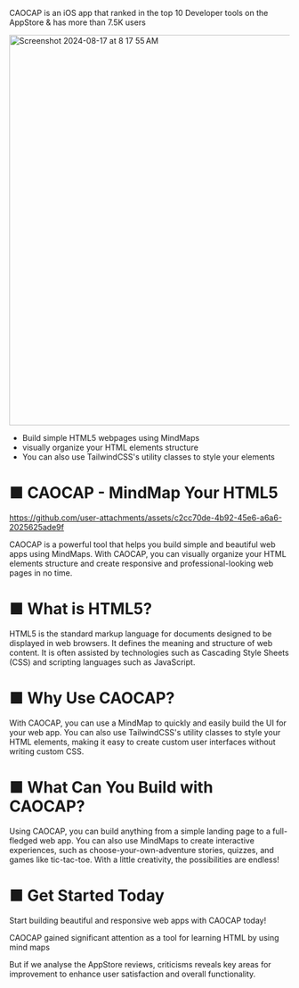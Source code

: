 CAOCAP is an iOS app that ranked in the top 10 Developer tools on the AppStore &  has more than 7.5K users

<img width="700" alt="Screenshot 2024-08-17 at 8 17 55 AM" src="https://github.com/user-attachments/assets/2c9e3a64-2799-4517-b078-d9ab1db8ba45">


- Build simple HTML5 webpages using MindMaps
- visually organize your HTML elements structure
- You can also use TailwindCSS's utility classes to style your elements

# ■ CAOCAP - MindMap Your HTML5


https://github.com/user-attachments/assets/c2cc70de-4b92-45e6-a6a6-2025625ade9f


CAOCAP is a powerful tool that helps you build simple and beautiful web apps using MindMaps. With CAOCAP, you can visually organize your HTML elements structure and create responsive and professional-looking web pages in no time.

# ■ What is HTML5?
HTML5 is the standard markup language for documents designed to be displayed in web browsers. It defines the meaning and structure of web content. It is often assisted by technologies such as Cascading Style Sheets (CSS) and scripting languages such as JavaScript.

# ■ Why Use CAOCAP?
With CAOCAP, you can use a MindMap to quickly and easily build the UI for your web app. You can also use TailwindCSS's utility classes to style your HTML elements, making it easy to create custom user interfaces without writing custom CSS.

# ■ What Can You Build with CAOCAP?
Using CAOCAP, you can build anything from a simple landing page to a full-fledged web app. You can also use MindMaps to create interactive experiences, such as choose-your-own-adventure stories, quizzes, and games like tic-tac-toe. With a little creativity, the possibilities are endless!

# ■ Get Started Today
Start building beautiful and responsive web apps with CAOCAP today!



CAOCAP gained significant attention as a tool for learning HTML by using mind maps

But if we analyse the AppStore reviews, criticisms reveals key areas for improvement to enhance user satisfaction and overall functionality.
